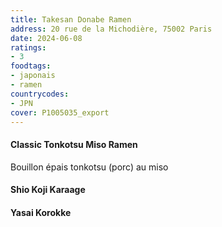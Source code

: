 ```yaml
---
title: Takesan Donabe Ramen
address: 20 rue de la Michodière, 75002 Paris
date: 2024-06-08
ratings:
- 3
foodtags:
- japonais
- ramen
countrycodes:
- JPN
cover: P1005035_export
---
```


#### Classic Tonkotsu Miso Ramen
Bouillon épais tonkotsu (porc) au miso

#### Shio Koji Karaage

#### Yasai Korokke